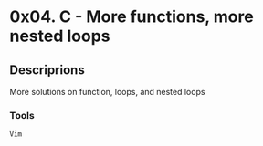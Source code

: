 # 0x04. C - More functions, more nested loops

## Descriprions
More solutions on function, loops, and nested loops

### Tools
```Bash
Vim
```
